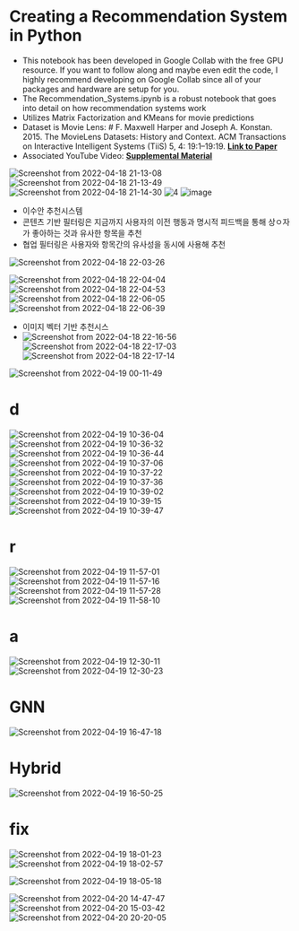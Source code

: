# Creating a Recommendation System in Python
- This notebook has been developed in Google Collab with the free GPU resource. If you want to follow along and maybe even edit the code, I highly recommend developing on Google Collab since all of your packages and hardware are setup for you.
- The Recommendation_Systems.ipynb is a robust notebook that goes into detail on how recommendation systems work 
- Utilizes Matrix Factorization and KMeans for movie predictions
- Dataset is Movie Lens: # F. Maxwell Harper and Joseph A. Konstan. 2015. The MovieLens Datasets: History and Context. ACM Transactions on Interactive Intelligent Systems (TiiS) 5, 4: 19:1–19:19. [**Link to Paper**](https://doi.org/10.1145/2827872)
- Associated YouTube Video: [**Supplemental Material**](https://youtu.be/G4MBc40rQ2k)

![Screenshot from 2022-04-18 21-13-08](https://user-images.githubusercontent.com/76835313/163806881-c5219ba1-8361-4fb6-b583-3d47ec1be53d.png)
![Screenshot from 2022-04-18 21-13-49](https://user-images.githubusercontent.com/76835313/163806885-1c7e6548-36e6-4657-8bb9-dc118a15d8e6.png)
![Screenshot from 2022-04-18 21-14-30](https://user-images.githubusercontent.com/76835313/163806889-fdf79bf2-1335-4fbf-a5b4-b12e6aaf227f.png)
![4](https://user-images.githubusercontent.com/76835313/163807012-0cf83615-caae-4e61-b1fe-1e8040e12a3d.png)
![image](https://user-images.githubusercontent.com/76835313/163809663-dcfeff80-2583-4be4-acf1-5ff90aace782.png)

* 이수안 추천시스템
* 콘텐츠 기반 필터링은 지금까지 사용자의 이전 행동과 명시적 피드백을 통해 상ㅇ자가 좋아하는 것과 유사한 항목을 추천 
* 협업 필터링은 사용자와 항목간의 유사성을 동시에 사용해 추천

![Screenshot from 2022-04-18 22-03-26](https://user-images.githubusercontent.com/76835313/163812281-63f8a2d8-785a-4cef-b476-1a0a2789dc31.png)


![Screenshot from 2022-04-18 22-04-04](https://user-images.githubusercontent.com/76835313/163812620-e4eb4149-68ff-4b6f-9718-b6d37bd02482.png)
![Screenshot from 2022-04-18 22-04-53](https://user-images.githubusercontent.com/76835313/163812624-9eb31b06-0a72-4d26-bef9-6c6bcf23d0fc.png)
![Screenshot from 2022-04-18 22-06-05](https://user-images.githubusercontent.com/76835313/163812625-36d84449-69a2-4408-9ce3-f7bc7b01feb2.png)
![Screenshot from 2022-04-18 22-06-39](https://user-images.githubusercontent.com/76835313/163812630-80bcefde-dba3-4c32-b3ac-9486013fb175.png)

* 이미지 벡터 기반 추천시스
* ![Screenshot from 2022-04-18 22-16-56](https://user-images.githubusercontent.com/76835313/163813791-cfb4e718-ffa4-4713-906e-835119b15972.png)
![Screenshot from 2022-04-18 22-17-03](https://user-images.githubusercontent.com/76835313/163813795-8a476ca5-248d-4603-b713-cb7f4c6eb63c.png)
![Screenshot from 2022-04-18 22-17-14](https://user-images.githubusercontent.com/76835313/163813798-033b02e8-52b7-4182-bd60-850c6a546501.png)

![Screenshot from 2022-04-19 00-11-49](https://user-images.githubusercontent.com/76835313/163829502-bf77e987-3b26-4600-9b67-2ff8a1499ba6.png)

# d
![Screenshot from 2022-04-19 10-36-04](https://user-images.githubusercontent.com/76835313/163903290-915eac01-f398-49de-a818-9bf74a6dec68.png)
![Screenshot from 2022-04-19 10-36-32](https://user-images.githubusercontent.com/76835313/163903293-9a385b93-8fba-44cc-a7c6-1d6328198af0.png)
![Screenshot from 2022-04-19 10-36-44](https://user-images.githubusercontent.com/76835313/163903294-1639fbf0-eb78-4d5c-9646-3f4e99ba8b62.png)
![Screenshot from 2022-04-19 10-37-06](https://user-images.githubusercontent.com/76835313/163903295-7c50963e-88b0-4c14-9d5f-a8dbe8a8f6f6.png)
![Screenshot from 2022-04-19 10-37-22](https://user-images.githubusercontent.com/76835313/163903296-168ee496-6a88-43fe-ae2a-f8d1897dcdc8.png)
![Screenshot from 2022-04-19 10-37-36](https://user-images.githubusercontent.com/76835313/163903298-24deee2b-4fe3-4bc7-b9ca-107ba968e158.png)
![Screenshot from 2022-04-19 10-39-02](https://user-images.githubusercontent.com/76835313/163903300-8295fb38-4c00-44b5-9b21-44bb21380073.png)
![Screenshot from 2022-04-19 10-39-15](https://user-images.githubusercontent.com/76835313/163903302-5ea3e2e0-6699-47ae-be44-2444f53268a8.png)
![Screenshot from 2022-04-19 10-39-47](https://user-images.githubusercontent.com/76835313/163903304-7ef4c667-8b81-4ab1-9773-b5014ea4cb55.png)

# r
![Screenshot from 2022-04-19 11-57-01](https://user-images.githubusercontent.com/76835313/163911515-e2b08028-9545-45ff-8c93-28d69f9a4b7a.png)
![Screenshot from 2022-04-19 11-57-16](https://user-images.githubusercontent.com/76835313/163911522-e2ed5328-9a66-4943-bb48-f75bef114995.png)
![Screenshot from 2022-04-19 11-57-28](https://user-images.githubusercontent.com/76835313/163911523-d20b80d0-bfa3-42af-8597-787369acfb06.png)
![Screenshot from 2022-04-19 11-58-10](https://user-images.githubusercontent.com/76835313/163911524-7e8b7ed9-963c-49ae-af98-03899a8a260a.png)

# a
![Screenshot from 2022-04-19 12-30-11](https://user-images.githubusercontent.com/76835313/163914588-5c810305-204b-44a7-85cf-9fa84624d249.png)
![Screenshot from 2022-04-19 12-30-23](https://user-images.githubusercontent.com/76835313/163914593-9a566884-6c3a-4d95-8992-ee203a3c74c3.png)

# GNN
![Screenshot from 2022-04-19 16-47-18](https://user-images.githubusercontent.com/76835313/163952585-f3cb7017-3f78-43c9-a466-677087561aa7.png)

# Hybrid
![Screenshot from 2022-04-19 16-50-25](https://user-images.githubusercontent.com/76835313/163953065-0aeff8b6-4ac2-4dcd-bb0f-598cbc2aff1d.png)

# fix
![Screenshot from 2022-04-19 18-01-23](https://user-images.githubusercontent.com/76835313/163969515-c168d198-7527-43e1-9f93-9c0d92bfe9fc.png)
![Screenshot from 2022-04-19 18-02-57](https://user-images.githubusercontent.com/76835313/163969522-9c8ed2c8-79b7-4e73-bc67-e6d0d7eb34e3.png)

![Screenshot from 2022-04-19 18-05-18](https://user-images.githubusercontent.com/76835313/163969901-240e61e9-237b-4d8f-aea8-a64062613fc4.png)


![Screenshot from 2022-04-20 14-47-47](https://user-images.githubusercontent.com/76835313/164159177-a825af32-0a61-4ff6-826f-e587fba13e41.png)
![Screenshot from 2022-04-20 15-03-42](https://user-images.githubusercontent.com/76835313/164161194-a493eb7f-31fd-4d6b-a524-5e39a1079372.png)
![Screenshot from 2022-04-20 20-20-05](https://user-images.githubusercontent.com/76835313/164219811-80e2f71e-64c4-4348-af9b-fe1d88b1b076.png)


